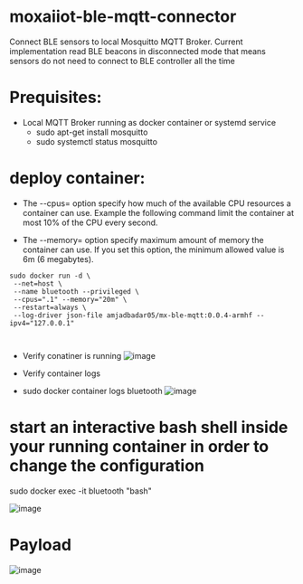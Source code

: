 # moxaiiot-ble-mqtt-connector
Connect BLE sensors to local Mosquitto MQTT Broker. Current implementation read BLE beacons in disconnected mode that means sensors do not need to connect to BLE controller all the time  

# Prequisites:
- Local MQTT Broker running as docker container or systemd service 
  - sudo apt-get install mosquitto 
  - sudo systemctl status mosquitto

# deploy container:
- The --cpus=<value> option specify how much of the available CPU resources a container can use. 
  Example the following command limit the container at most 10% of the CPU every second.
  
 - The --memory=<value> option specify maximum amount of memory the container can use. If you set this option, the minimum allowed value is 6m (6 megabytes). 
  
  ```
  sudo docker run -d \
   --net=host \
   --name bluetooth --privileged \
   --cpus=".1" --memory="20m" \
   --restart=always \
   --log-driver json-file amjadbadar05/mx-ble-mqtt:0.0.4-armhf --ipv4="127.0.0.1"
   
     
   ```


- Verify conatiner is running
![image](https://user-images.githubusercontent.com/22453359/194758641-704e863d-4828-4897-8209-7811e41f4c42.png)
 
- Verify container logs
- sudo docker container logs bluetooth 
![image](https://user-images.githubusercontent.com/22453359/194758698-3db21934-06f4-4881-9aea-5a2816ff9401.png)

# start an interactive bash shell inside your running container in order to change the configuration 
sudo docker exec -it bluetooth "bash"
  
![image](https://user-images.githubusercontent.com/22453359/194760054-1f1f5f80-ab0b-403e-8ce7-a22c7ca4cd23.png)
 
# Payload 
![image](https://user-images.githubusercontent.com/22453359/180788227-a2879895-5114-4010-b4de-94594d73d3cf.png)
